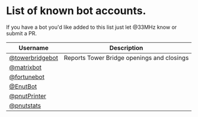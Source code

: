 # List of known bot accounts.

If you have a bot you'd like added to this list just let @33MHz know or submit a PR.

Username|Description
-|-
[@towerbridgebot](https://pnut.io/@towerbridgebot)|Reports Tower Bridge openings and closings
[@matrixbot](https://pnut.io/@matrixbot)|
[@fortunebot](https://pnut.io/@fortunebot)|
[@EnutBot](https://pnut.io/@enutbot)|
[@pnutPrinter](https://pnut.io/@pnutprinter)|
[@pnutstats](https://pnut.io/@pnutstats)|
